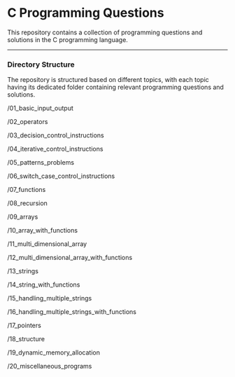 <h1> C Programming Questions </h1>
This repository contains a collection of programming questions and solutions in the C programming language. 
<hr>

<h3>Directory Structure</h3>

The repository is structured based on different topics, with each topic having its dedicated folder containing relevant programming questions and solutions.


/01_basic_input_output

/02_operators

/03_decision_control_instructions

/04_iterative_control_instructions

/05_patterns_problems

/06_switch_case_control_instructions

/07_functions

/08_recursion

/09_arrays

/10_array_with_functions

/11_multi_dimensional_array

/12_multi_dimensional_array_with_functions

/13_strings

/14_string_with_functions

/15_handling_multiple_strings

/16_handling_multiple_strings_with_functions

/17_pointers

/18_structure

/19_dynamic_memory_allocation

/20_miscellaneous_programs

